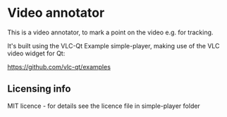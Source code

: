 # Video annotator

This is a video annotator, to mark a point on the video e.g. for tracking.

It's built using the VLC-Qt Example simple-player, making use of the VLC video widget for Qt:

https://github.com/vlc-qt/examples

## Licensing info

MIT licence - for details see the licence file in simple-player folder